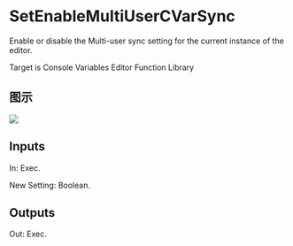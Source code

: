 # SetEnableMultiUserCVarSync

Enable or disable the Multi-user sync setting for the current instance of the editor.

Target is Console Variables Editor Function Library

## 图示

![]($-20221218-18301120.png)

## Inputs

In: Exec.

New Setting: Boolean.  

## Outputs

Out: Exec.

